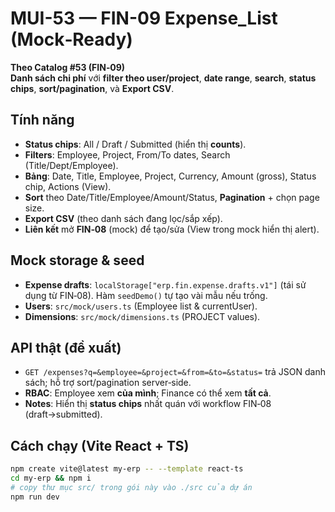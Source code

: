 
# MUI-53 — FIN-09 Expense_List (Mock‑Ready)

**Theo Catalog #53 (FIN‑09)**  
**Danh sách chi phí** với **filter theo user/project**, **date range**, **search**, **status chips**, **sort/pagination**, và **Export CSV**.

## Tính năng
- **Status chips**: All / Draft / Submitted (hiển thị **counts**).  
- **Filters**: Employee, Project, From/To dates, Search (Title/Dept/Employee).  
- **Bảng**: Date, Title, Employee, Project, Currency, Amount (gross), Status chip, Actions (View).  
- **Sort** theo Date/Title/Employee/Amount/Status, **Pagination** + chọn page size.  
- **Export CSV** (theo danh sách đang lọc/sắp xếp).  
- **Liên kết** mở **FIN‑08** (mock) để tạo/sửa (View trong mock hiển thị alert).

## Mock storage & seed
- **Expense drafts**: `localStorage["erp.fin.expense.drafts.v1"]` (tái sử dụng từ FIN‑08). Hàm `seedDemo()` tự tạo vài mẫu nếu trống.  
- **Users**: `src/mock/users.ts` (Employee list & currentUser).  
- **Dimensions**: `src/mock/dimensions.ts` (PROJECT values).

## API thật (đề xuất)
- `GET /expenses?q=&employee=&project=&from=&to=&status=` trả JSON danh sách; hỗ trợ sort/pagination server‑side.  
- **RBAC**: Employee xem **của mình**; Finance có thể xem **tất cả**.  
- **Notes**: Hiển thị **status chips** nhất quán với workflow FIN‑08 (draft→submitted).

## Cách chạy (Vite React + TS)
```bash
npm create vite@latest my-erp -- --template react-ts
cd my-erp && npm i
# copy thư mục src/ trong gói này vào ./src của dự án
npm run dev
```
